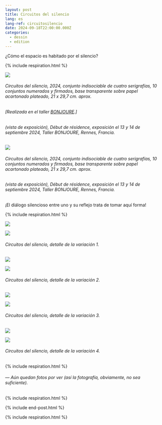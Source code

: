 ```yaml
---
layout: post
title: Circuitos del silencio
lang: es
lang-ref: circuitosilencio
date: 2024-09-18T22:00:00.000Z
categories:
  - dessin
  - edition
---
```


¿Cómo el espacio es habitado por el silencio?

{% include respiration.html %}

![](</imgs/PXL_20241004_143006256.NIGHT-10 -UP.jpg>)

###### *Circuitos del silencio*, 2024, conjunto indisociable de cuatro serigrafías, 10 conjuntos numerados y firmados, base transparente sobre papel acartonado plateado, 21 x 29,7 cm. aprox.

###### \[Realizada en el taller [BONJOURE](https://www.instagram.com/atelier_bonjoure/).]

###### (vista de exposición), *Début de résidence*, exposición el 13 y 14 de septiembre 2024, Taller BONJOURE, Rennes, Francia.

![](</imgs/PXL_20241004_142929492.NIGHT-9 -UP.jpg>)

###### *Circuitos del silencio*, 2024, conjunto indisociable de cuatro serigrafías, 10 conjuntos numerados y firmados, base transparente sobre papel acartonado plateado, 21 x 29,7 cm. aprox.

###### (vista de exposición), *Début de résidence*, exposición el 13 y 14 de septiembre 2024, Taller BONJOURE, Rennes, Francia.

¡El diálogo silencioso entre uno y su reflejo trata de tomar aquí forma!

{% include respiration.html %}

![](</imgs/PXL_20241004_142041293.NIGHT-1 -UP.jpg>)

![](</imgs/PXL_20241004_142105513.NIGHT-2 -UP.jpg>)

###### *Circuitos del silencio*, detalle de la variación 1.

![](</imgs/PXL_20241004_142203629.NIGHT-3 -UP.jpg>)

![](/imgs/PXL_20241004_142237973.NIGHT-4.jpg)

###### *Circuitos del silencio*, detalle de la variación 2.

![](</imgs/PXL_20241004_142328006.NIGHT-5 -UP.jpg>)

![](</imgs/PXL_20241004_142343288.NIGHT-6 -UP.jpg>)

###### *Circuitos del silencio*, detalle de la variación 3.

![](</imgs/PXL_20241004_142421869.NIGHT-7 -UP.jpg>)

![](</imgs/PXL_20241004_142434462.NIGHT-8 -UP.jpg>)

###### *Circuitos del silencio*, detalle de la variación 4.

{% include respiration.html %}

###### — *Aún quedan fotos por ver (así la fotografía, obviamente, no sea suficiente).*

{% include respiration.html %}

{% include end-post.html %}

{% include respiration.html %}
